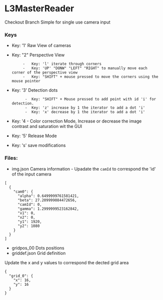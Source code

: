 # L3MasterReader

Checkout Branch Simple for single use camera input

### Keys

- Key: '1' Raw View of cameras
- Key: "2" Perspective View

           -   Key: 'l' iterate through corners
           -   Key: 'UP' "DONW" "LEFT" "RIGHT" to manually move each corner of the perspective view
           -   Key: "SHIFT" + mouse pressed to move the corners using the mouse pointer
           
- Key: '3' Detection dots

            -  Key: "SHIFT" + Mouse pressed to add point with id 'i' for detection.
            -  Key: 'z' increase by 1 the iterator to add a dot 'i'
            -  Key: 'x' decrease by 1 the iterator to add a dot 'i'
          
- Key: '4 - Color correction Mode, Increase or decrease the image contrast and saturation wit the GUI
- Key: '5' Release Mode
- Key: 's' save modifications


### Files:

- img.json Camera information
          - Upadate the ``camId`` to correspond the 'id' of the input camera
```
[
  {
    "cam0": {
      "alpha": 0.6499999761581421,
      "beta": 27.209999084472656,
      "camId": 0,
      "gamma": 1.2999999523162842,
      "x1": 0,
      "x2": 0,
      "y1": 1920,
      "y2": 1080
    }
  }
]
```
- gridpos_00 Dots positions
- griddef.json Grid definition

Update the x and y values to correspond the dected grid area
```
{
  "grid_0": {
    "x": 16,
    "y": 16
  }
}
```
